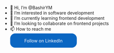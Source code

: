 - 👋 Hi, I’m @BashirYM
- 👀 I’m interested in software development 
- 🌱 I’m currently learning frontend development 
- 💞️ I’m looking to collaborate on frontend projects 
- 📫 How to reach me 
      <style>
        .libutton {
          display: flex;
          flex-direction: column;
          justify-content: center;
          padding: 7px;
          text-align: center;
          outline: none;
          text-decoration: none !important;
          color: #ffffff !important;
          width: 200px;
          height: 32px;
          border-radius: 16px;
          background-color: #0A66C2;
          font-family: "SF Pro Text", Helvetica, sans-serif;
        }
      </style>
<a class="libutton" href="https://www.linkedin.com/comm/mynetwork/discovery-see-all?usecase=PEOPLE_FOLLOWS&followMember=bashir-mustapha-62929a22b" target="_blank">Follow on LinkedIn</a>
